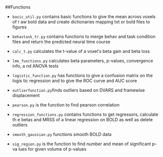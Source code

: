 ##Functions

- `basic_util.py` contains basic functions to give the mean across voxels of r
aw bold data and create dictionaries mapping txt or bold files to figures

- `behavtask_tr.py` contains functions to merge behav and task condition files
 and return the predicted neural time course

- `calc_t.py` calculates the t-value of a voxel's beta gain and beta loss

- `lme_functions.py` calculates beta parameters, p-values, convergence info, a
nd ANOVA tests

- `logistic_function.py` has functions to give a confusion matrix on the logis
tic regression and to give the ROC curve and AUC score

- `outlierfunction.py`finds outliers based on DVARS and framewise displacement

- `pearson.py` is the function to find pearson correlation

- `regression_functions.py` contains functions to get regressors, calculate th
e betas and MRSS of a linear regression on BOLD as well as delete outliers 

- `smooth_gaussian.py` functions smooth BOLD data 

- `sig_region.py` is the function to find number and mean of significant p-va
lues for given volume of p-values
  
